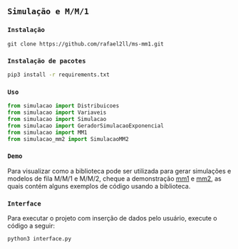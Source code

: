 ## `Simulação e M/M/1`

### `Instalação`
```
git clone https://github.com/rafael2ll/ms-mm1.git
```
### `Instalação de pacotes`
```bash
pip3 install -r requirements.txt
```
### `Uso`
```python
from simulacao import Distribuicoes
from simulacao import Variaveis
from simulacao import Simulacao
from simulacao import GeradorSimulacaoExponencial
from simulacao import MM1
from simulacao_mm2 import SimulacaoMM2
```

### `Demo`
Para visualizar como a biblioteca pode ser utilizada para gerar simulações e modelos de fila M/M/1 e M/M/2, cheque a demonstração [mm1](https://github.com/rafael2ll/ms-mm1/blob/master/simulacao/Demo.ipynb) e [mm2](https://github.com/rafael2ll/ms-mm1/blob/master/simulacao/Demo-MM2.ipynb), as quais contém alguns exemplos de código usando a biblioteca.

### `Interface`
Para executar o projeto com inserção de dados pelo usuário, execute o código a seguir:
```bash
python3 interface.py
```